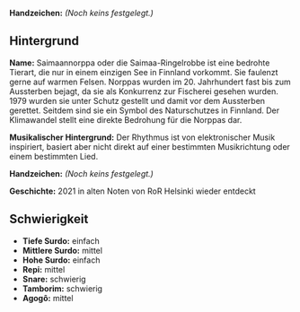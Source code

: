 **Handzeichen:** *(Noch keins festgelegt.)*

## Hintergrund

**Name:** Saimaannorppa oder die Saimaa-Ringelrobbe ist eine bedrohte Tierart,
die nur in einem einzigen See in Finnland vorkommt. Sie faulenzt gerne auf
warmen Felsen. Norppas wurden im 20. Jahrhundert fast bis zum Aussterben bejagt,
da sie als Konkurrenz zur Fischerei gesehen wurden. 1979 wurden sie unter Schutz
gestellt und damit vor dem Aussterben gerettet. Seitdem sind sie ein Symbol des
Naturschutzes in Finnland. Der Klimawandel stellt eine direkte Bedrohung für die
Norppas dar.

**Musikalischer Hintergrund:** Der Rhythmus ist von elektronischer Musik
inspiriert, basiert aber nicht direkt auf einer bestimmten Musikrichtung oder
einem bestimmten Lied.

**Handzeichen:** *(Noch keins festgelegt.)*

**Geschichte:** 2021 in alten Noten von RoR Helsinki wieder entdeckt

## Schwierigkeit

* **Tiefe Surdo:** einfach
* **Mittlere Surdo:** mittel
* **Hohe Surdo:** einfach
* **Repi:** mittel
* **Snare:** schwierig
* **Tamborim:** schwierig
* **Agogô:** mittel

